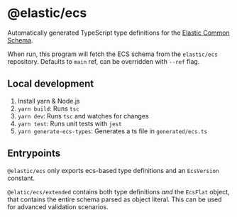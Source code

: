 # @elastic/ecs

Automatically generated TypeScript type definitions for the
[Elastic Common Schema](https://www.elastic.co/guide/en/ecs/current/index.html).

When run, this program will fetch the ECS schema from the `elastic/ecs` repository. Defaults to `main` ref,
can be overridden with `--ref` flag.

## Local development

1. Install yarn & Node.js
1. `yarn build`: Runs `tsc`
1. `yarn dev`: Runs `tsc` and watches for changes
1. `yarn test`: Runs unit tests with `jest`
1. `yarn generate-ecs-types`: Generates a ts file in `generated/ecs.ts`

## Entrypoints

`@elastic/ecs` only exports ecs-based type definitions and an `EcsVersion` constant.

`@elatic/ecs/extended` contains both type definitions _and_ the `EcsFlat` object, that contains the entire schema parsed as object literal. This can be used for advanced validation scenarios.
